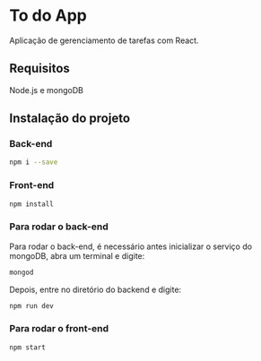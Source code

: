 # To do App

Aplicação de gerenciamento de tarefas com React.

## Requisitos

Node.js e mongoDB

## Instalação do projeto

### Back-end

```sh
npm i --save
```

### Front-end

```sh
npm install
```

### Para rodar o back-end

Para rodar o back-end, é necessário antes inicializar o serviço do mongoDB, abra um terminal e digite:

```sh
mongod
```

Depois, entre no diretório do backend e digite:

```sh
npm run dev
```

### Para rodar o front-end

```sh
npm start
```
